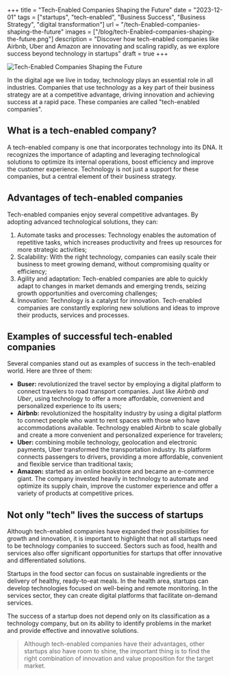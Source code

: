 +++
title = "Tech-Enabled Companies Shaping the Future"
date = "2023-12-01"
tags = ["startups", "tech-enabled", "Business Success", "Business Strategy", "digital transformation"]
url = "/tech-Enabled-companies-shaping-the-future"
images = ["/blog/tech-Enabled-companies-shaping-the-future.png"]
description = "Discover how tech-enabled companies like Airbnb, Uber and Amazon are innovating and scaling rapidly, as we explore success beyond technology in startups"
draft = true
+++

![Tech-Enabled Companies Shaping the Future](/blog/tech-Enabled-companies-shaping-the-future.png)

In the digital age we live in today, technology plays an essential role in all industries. Companies that use technology as a key part of their business strategy are at a competitive advantage, driving innovation and achieving success at a rapid pace. These companies are called "tech-enabled companies".

## What is a tech-enabled company?

A tech-enabled company is one that incorporates technology into its DNA. It recognizes the importance of adapting and leveraging technological solutions to optimize its internal operations, boost efficiency and improve the customer experience. Technology is not just a support for these companies, but a central element of their business strategy.

## Advantages of tech-enabled companies

Tech-enabled companies enjoy several competitive advantages. By adopting advanced technological solutions, they can:

1. Automate tasks and processes: Technology enables the automation of repetitive tasks, which increases productivity and frees up resources for more strategic activities;
2. Scalability: With the right technology, companies can easily scale their business to meet growing demand, without compromising quality or efficiency;
3. Agility and adaptation: Tech-enabled companies are able to quickly adapt to changes in market demands and emerging trends, seizing growth opportunities and overcoming challenges;
4. Innovation: Technology is a catalyst for innovation. Tech-enabled companies are constantly exploring new solutions and ideas to improve their products, services and processes.

## Examples of successful tech-enabled companies

Several companies stand out as examples of success in the tech-enabled world. Here are three of them:

* **Buser:** revolutionized the travel sector by employing a digital platform to connect travelers to road transport companies. Just like *Airbnb and Uber*, using technology to offer a more affordable, convenient and personalized experience to its users;
* **Airbnb:** revolutionized the hospitality industry by using a digital platform to connect people who want to rent spaces with those who have accommodations available. Technology enabled Airbnb to scale globally and create a more convenient and personalized experience for travelers;
* **Uber:** combining mobile technology, geolocation and electronic payments, Uber transformed the transportation industry. Its platform connects passengers to drivers, providing a more affordable, convenient and flexible service than traditional taxis;
* **Amazon:** started as an online bookstore and became an e-commerce giant. The company invested heavily in technology to automate and optimize its supply chain, improve the customer experience and offer a variety of products at competitive prices.

## Not only "tech" lives the success of startups

Although tech-enabled companies have expanded their possibilities for growth and innovation, it is important to highlight that not all startups need to be technology companies to succeed. Sectors such as food, health and services also offer significant opportunities for startups that offer innovative and differentiated solutions.

Startups in the food sector can focus on sustainable ingredients or the delivery of healthy, ready-to-eat meals. In the health area, startups can develop technologies focused on well-being and remote monitoring. In the services sector, they can create digital platforms that facilitate on-demand services.

The success of a startup does not depend only on its classification as a technology company, but on its ability to identify problems in the market and provide effective and innovative solutions.

> Although tech-enabled companies have their advantages, other startups also have room to shine, the important thing is to find the right combination of innovation and value proposition for the target market.
